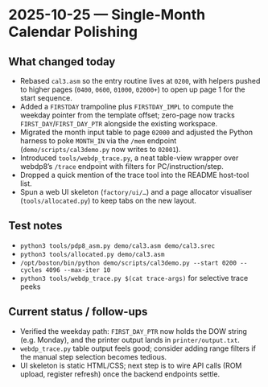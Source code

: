 # 2025-10-25 — Single-Month Calendar Polishing

## What changed today
- Rebased `cal3.asm` so the entry routine lives at `0200`, with helpers pushed to higher pages (`0400`, `0600`, `01000`, `02000+`) to open up page 1 for the start sequence.
- Added a `FIRSTDAY` trampoline plus `FIRSTDAY_IMPL` to compute the weekday pointer from the template offset; zero-page now tracks `FIRST_DAY`/`FIRST_DAY_PTR` alongside the existing workspace.
- Migrated the month input table to page `02000` and adjusted the Python harness to poke `MONTH_IN` via the `/mem` endpoint (`demo/scripts/cal3demo.py` now writes to `02001`).
- Introduced `tools/webdp_trace.py`, a neat table-view wrapper over webdp8’s `/trace` endpoint with filters for PC/instruction/step.
- Dropped a quick mention of the trace tool into the README host-tool list.
- Spun a web UI skeleton (`factory/ui/…`) and a page allocator visualiser (`tools/allocated.py`) to keep tabs on the new layout.

## Test notes
- `python3 tools/pdp8_asm.py demo/cal3.asm demo/cal3.srec`
- `python3 tools/allocated.py demo/cal3.asm`
- `/opt/boston/bin/python demo/scripts/cal3demo.py --start 0200 --cycles 4096 --max-iter 10`
- `python3 tools/webdp_trace.py $(cat trace-args)` for selective trace peeks

## Current status / follow-ups
- Verified the weekday path: `FIRST_DAY_PTR` now holds the DOW string (e.g. Monday), and the printer output lands in `printer/output.txt`.
- `webdp_trace.py` table output feels good; consider adding range filters if the manual step selection becomes tedious.
- UI skeleton is static HTML/CSS; next step is to wire API calls (ROM upload, register refresh) once the backend endpoints settle.
